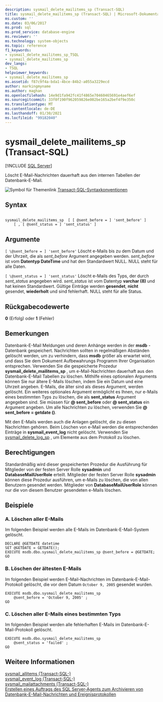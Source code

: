 ```yaml
---
description: sysmail_delete_mailitems_sp (Transact-SQL)
title: sysmail_delete_mailitems_sp (Transact-SQL) | Microsoft-Dokumentation
ms.custom: ''
ms.date: 03/06/2017
ms.prod: sql
ms.prod_service: database-engine
ms.reviewer: ''
ms.technology: system-objects
ms.topic: reference
f1_keywords:
- sysmail_delete_mailitems_sp_TSQL
- sysmail_delete_mailitems_sp
dev_langs:
- TSQL
helpviewer_keywords:
- sysmail_delete_mailitems_sp
ms.assetid: f87c9f4a-bda1-4bce-84b2-a055a3229ecd
author: markingmyname
ms.author: maghan
ms.openlocfilehash: 14e9d1fa942fc41f4865e70460465691e4aef6ef
ms.sourcegitcommit: 33f0f190f962059826e002be165a2bef4f9e350c
ms.translationtype: MT
ms.contentlocale: de-DE
ms.lasthandoff: 01/30/2021
ms.locfileid: "99182040"
---
```

# <a name="sysmail_delete_mailitems_sp-transact-sql"></a>sysmail_delete_mailitems_sp (Transact-SQL)
[!INCLUDE [SQL Server](../../includes/applies-to-version/sqlserver.md)]

  Löscht E-Mail-Nachrichten dauerhaft aus den internen Tabellen der Datenbank-E-Mail.  
  
 ![Symbol für Themenlink](../../database-engine/configure-windows/media/topic-link.gif "Symbol für Themenlink") [Transact-SQL-Syntaxkonventionen](../../t-sql/language-elements/transact-sql-syntax-conventions-transact-sql.md)  
  
## <a name="syntax"></a>Syntax  
  
```  
  
sysmail_delete_mailitems_sp  [ [ @sent_before = ] 'sent_before' ]  
    [ , [ @sent_status = ] 'sent_status' ]  
```  
  
## <a name="arguments"></a>Argumente  
`[ \@sent_before = ] 'sent_before'` Löscht e-Mails bis zu dem Datum und der Uhrzeit, die als *sent_before* Argument angegeben werden. *sent_before* ist vom **Datentyp DateTime** und hat den Standardwert NULL. NULL steht für alle Daten.  
  
`[ \@sent_status = ] 'sent_status'` Löscht e-Mails des Typs, der durch *sent_status* angegeben wird. *sent_status* ist vom Datentyp **varchar (8)** und hat keinen Standardwert. Gültige Einträge werden **gesendet**,  **nicht** gesendet, **wiederholt** und sind fehlerhaft. NULL steht für alle Status.  
  
## <a name="return-code-values"></a>Rückgabecodewerte  
 **0** (Erfolg) oder **1** (Fehler)  
  
## <a name="remarks"></a>Bemerkungen  
 Datenbank-E-Mail Meldungen und deren Anhänge werden in der **msdb** -Datenbank gespeichert. Nachrichten sollten in regelmäßigen Abständen gelöscht werden, um zu verhindern, dass **msdb** größer als erwartet wird, und dass Sie dem Dokument Aufbewahrungs Programm Ihrer Organisation entsprechen. Verwenden Sie die gespeicherte Prozedur **sysmail_delete_mailitems_sp** , um e-Mail-Nachrichten dauerhaft aus den Datenbank-E-Mail Tabellen zu löschen. Mithilfe eines optionalen Arguments können Sie nur ältere E-Mails löschen, indem Sie ein Datum und eine Uhrzeit angeben. E-Mails, die älter sind als dieses Argument, werden gelöscht. Ein weiteres optionales Argument ermöglicht es Ihnen, nur e-Mails eines bestimmten Typs zu löschen, die als **sent_status** Argument angegeben sind. Sie müssen für **\@ sent_before** oder **\@ sent_status** ein Argument angeben. Um alle Nachrichten zu löschen, verwenden Sie **\@ sent_before = getdate ()**.  
  
 Mit den E-Mails werden auch die Anlagen gelöscht, die zu diesen Nachrichten gehören. Beim Löschen von e-Mail werden die entsprechenden Einträge in **sysmail_event_log** nicht gelöscht. Verwenden Sie [sysmail_delete_log_sp](../../relational-databases/system-stored-procedures/sysmail-delete-log-sp-transact-sql.md) , um Elemente aus dem Protokoll zu löschen.  
  
## <a name="permissions"></a>Berechtigungen  
 Standardmäßig wird dieser gespeicherten Prozedur die Ausführung für Mitglieder von der festen Server Rolle **sysadmin** und **DatabaseMailUserRole** erteilt. Mitglieder der festen Server Rolle **sysadmin** können diese Prozedur ausführen, um e-Mails zu löschen, die von allen Benutzern gesendet werden. Mitglieder von **DatabaseMailUserRole** können nur die von diesem Benutzer gesendeten e-Mails löschen.  
  
## <a name="examples"></a>Beispiele  
  
### <a name="a-deleting-all-e-mails"></a>A. Löschen aller E-Mails  
 Im folgenden Beispiel werden alle E-Mails im Datenbank-E-Mail-System gelöscht.  
  
```  
DECLARE @GETDATE datetime  
SET @GETDATE = GETDATE();  
EXECUTE msdb.dbo.sysmail_delete_mailitems_sp @sent_before = @GETDATE;  
GO  
```  
  
### <a name="b-deleting-the-oldest-e-mails"></a>B. Löschen der ältesten E-Mails  
 Im folgenden Beispiel werden E-Mail-Nachrichten im Datenbank-E-Mail-Protokoll gelöscht, die vor dem Datum `October 9, 2005` gesendet wurden.  
  
```  
EXECUTE msdb.dbo.sysmail_delete_mailitems_sp   
    @sent_before = 'October 9, 2005' ;  
GO  
```  
  
### <a name="c-deleting-all-e-mails-of-a-certain-type"></a>C. Löschen aller E-Mails eines bestimmten Typs  
 Im folgenden Beispiel werden alle fehlerhaften E-Mails im Datenbank-E-Mail-Protokoll gelöscht.  
  
```  
EXECUTE msdb.dbo.sysmail_delete_mailitems_sp   
    @sent_status = 'failed' ;  
GO  
```  
  
## <a name="see-also"></a>Weitere Informationen  
 [sysmail_allitems &#40;Transact-SQL-&#41;](../../relational-databases/system-catalog-views/sysmail-allitems-transact-sql.md)   
 [sysmail_event_log &#40;Transact-SQL-&#41;](../../relational-databases/system-catalog-views/sysmail-event-log-transact-sql.md)   
 [sysmail_mailattachments &#40;Transact-SQL-&#41;](../../relational-databases/system-catalog-views/sysmail-mailattachments-transact-sql.md)   
 [Erstellen eines Auftrags des SQL Server-Agents zum Archivieren von Datenbank-E-Mail-Nachrichten und Ereignisprotokollen](../../relational-databases/database-mail/create-a-sql-server-agent-job-to-archive-database-mail-messages-and-event-logs.md)  
  
  
